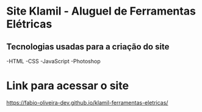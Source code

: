 # Site Klamil - Aluguel de Ferramentas Elétricas

## Tecnologias usadas para a criação do site
-HTML
-CSS
-JavaScript
-Photoshop

# Link para acessar o site
https://fabio-oliveira-dev.github.io/klamil-ferramentas-eletricas/
